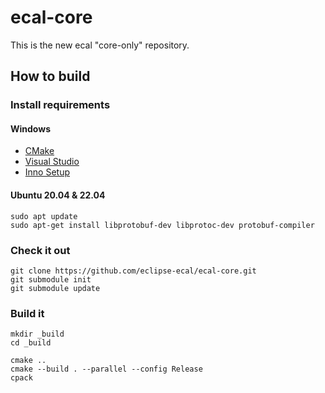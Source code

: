 # ecal-core

This is the new ecal "core-only" repository.

## How to build


### Install requirements

#### Windows

- [CMake](https://cmake.org/download/)
- [Visual Studio](https://visualstudio.microsoft.com/de/downloads/)
- [Inno Setup](https://jrsoftware.org/isdl.php#stable)

#### Ubuntu 20.04 & 22.04

```
sudo apt update
sudo apt-get install libprotobuf-dev libprotoc-dev protobuf-compiler
```


### Check it out

```
git clone https://github.com/eclipse-ecal/ecal-core.git
git submodule init
git submodule update
```

### Build it

```
mkdir _build
cd _build

cmake ..
cmake --build . --parallel --config Release
cpack
```
